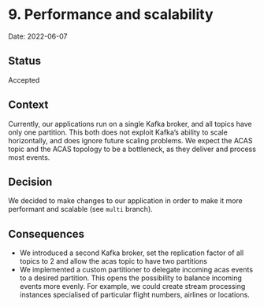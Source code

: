 # 9. Performance and scalability

Date: 2022-06-07

## Status

Accepted

## Context

Currently, our applications run on a single Kafka broker, and all topics have only one partition. This both does not exploit Kafka’s ability to scale horizontally, and does ignore future scaling problems. We expect the ACAS topic and the ACAS topology to be a bottleneck, as they deliver and process most events. 

## Decision

We decided to make changes to our application in order to make it more performant and scalable (see `multi` branch).

## Consequences

* We introduced a second Kafka broker, set the replication factor of all topics to 2 and allow the acas topic to have two partitions
* We implemented a custom partitioner to delegate incoming acas events to a desired partition. This opens the possibility to balance incoming events more evenly. For example, we could create stream processing instances specialised of particular flight numbers, airlines or locations.
